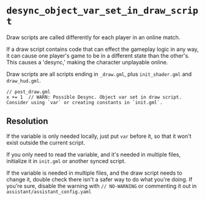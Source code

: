 # `desync_object_var_set_in_draw_script`

Draw scripts are called differently for each player in an online match.

If a draw script contains code that can effect the gameplay logic in any way, it can cause one player's game to be in a
different state than the other's. This causes a 'desync,' making the character unplayable online.

Draw scripts are all scripts ending in `_draw.gml`, plus `init_shader.gml` and `draw_hud.gml`.

```gml
// post_draw.gml
x += 1  // WARN: Possible Desync. Object var set in draw script. Consider using `var` or creating constants in `init.gml`.
```

## Resolution

If the variable is only needed locally, just put `var` before it, so that it won't exist outside the current script.

If you only need to read the variable, and it's needed in multiple files, initialize it in `init.gml` or another synced
script.

If the variable is needed in multiple files, and the draw script needs to change it, double check there isn't a safer
way to do what you're doing. If you're sure, disable the warning with `// NO-WARNING` or commenting it out
in `assistant/assistant_config.yaml`
